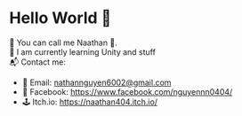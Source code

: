 # Hello World 👋
🌈 You can call me Naathan 🌈. <br>
🎯 I am currently learning Unity and stuff <br>
📬 Contact me: 
- 📮 Email: nathannguyen6002@gmail.com
- 📲 Facebook: https://www.facebook.com/nguyennn0404/
- 🕹️ Itch.io: https://naathan404.itch.io/

<!--
**Naathan404/Naathan404** is a ✨ _special_ ✨ repository because its `README.md` (this file) appears on your GitHub profile.

Here are some ideas to get you started:

- 🔭 I’m currently working on ...
- 🌱 I’m currently learning ...
- 👯 I’m looking to collaborate on ...
- 🤔 I’m looking for help with ...
- 💬 Ask me about ...
- 📫 How to reach me: ...
- 😄 Pronouns: ...
- ⚡ Fun fact: ...
-->

